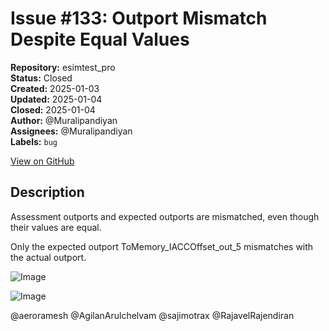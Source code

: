 # Issue #133: Outport Mismatch Despite Equal Values

**Repository:** esimtest_pro  
**Status:** Closed  
**Created:** 2025-01-03  
**Updated:** 2025-01-04  
**Closed:** 2025-01-04  
**Author:** @Muralipandiyan  
**Assignees:** @Muralipandiyan  
**Labels:** `bug`  

[View on GitHub](https://github.com/Simtestlab/esimtest_pro/issues/133)

## Description

Assessment outports and expected outports are mismatched, even though their values are equal.

Only the expected outport ToMemory_IACCOffset_out_5 mismatches with the actual outport.

![Image](https://github.com/user-attachments/assets/ca2d8d1d-89b7-4d8b-a168-3f9871fa1399)

![Image](https://github.com/user-attachments/assets/19538b0c-6218-4dda-972d-e93b407707c1)

@aeroramesh @AgilanArulchelvam @sajimotrax @RajavelRajendiran 
